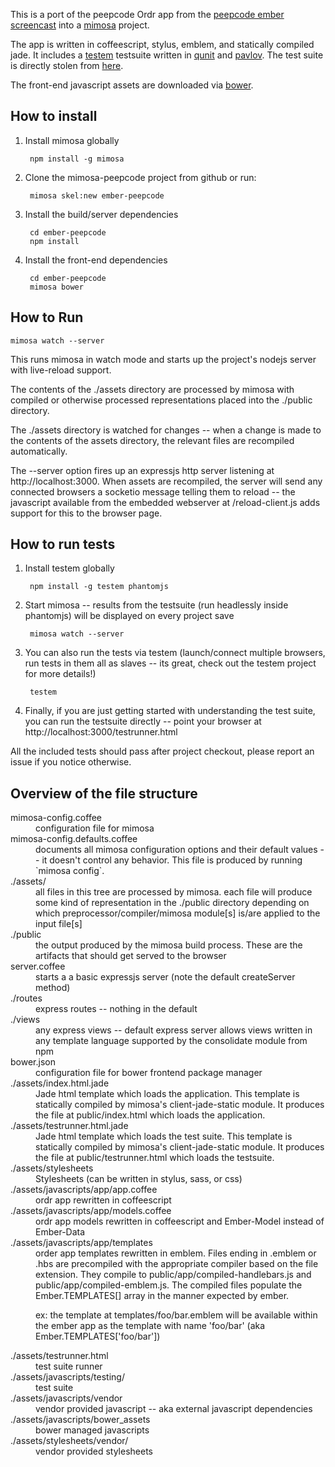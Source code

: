 This is a port of the peepcode Ordr app from the [peepcode ember
screencast][1] into a [mimosa][2] project.

[1]:https://peepcode.com/products/emberjs
[2]:http://mimosa.io
[3]:https://github.com/airportyh/testem
[4]:http://qunitjs.com
[5]:https://github.com/mmonteleone/pavlov
[6]:https://github.com/Ember-SC/peepcode-ordr-test/
[7]:http://bower.io/

The app is written in coffeescript, stylus, emblem, and statically compiled jade.  It includes a [testem][3] testsuite written
in [qunit][4] and [pavlov][5].  The test
suite is directly stolen from [here][6].

The front-end javascript assets are downloaded via [bower][7].

How to install
--------------

1. Install mimosa globally

        npm install -g mimosa

2. Clone the mimosa-peepcode project from github or run:

        mimosa skel:new ember-peepcode

3. Install the build/server dependencies

        cd ember-peepcode
        npm install

4. Install the front-end dependencies

        cd ember-peepcode
        mimosa bower

How to Run
----------

    mimosa watch --server

This runs mimosa in watch mode and starts up the project's nodejs server with live-reload
support.

The contents of the ./assets directory are processed by mimosa with compiled or otherwise processed
representations placed into the ./public directory.

The ./assets directory is watched for changes -- when a change is made to the contents of the assets directory, the
relevant files are recompiled automatically.

The --server option fires up an expressjs http server listening at http://localhost:3000.
When assets are recompiled, the server will send any connected browsers a socketio message
telling them to reload -- the javascript available from the embedded webserver at /reload-client.js adds support for
this to the browser page.

How to run tests
----------------

1. Install testem globally

        npm install -g testem phantomjs

2. Start mimosa -- results from the testsuite (run headlessly inside phantomjs) will be displayed on every project save

        mimosa watch --server

3. You can also run the tests via testem (launch/connect multiple browsers, run tests in them all as slaves -- its great, check out the testem project for more details!)

        testem

4. Finally, if you are just getting started with understanding the test suite, you can run the testsuite directly -- point your browser at http://localhost:3000/testrunner.html


All the included tests should pass after project checkout, please report an issue if you notice
otherwise.

Overview of the file structure
------------------------------

<dl>
<dt>mimosa-config.coffee</dt>
<dd>configuration file for mimosa</dd>

<dt>mimosa-config.defaults.coffee</dt>
<dd>documents all mimosa configuration options and
their default values -- it doesn't control any behavior.
This file is produced by running `mimosa config`.</dd>

<dt>./assets/</dt>
<dd>all files in this tree are processed by mimosa.
each file will produce some kind of representation
in the ./public directory depending on
which preprocessor/compiler/mimosa module[s] is/are applied to the input file[s]
</dd>

<dt>./public</dt>
<dd>the output produced by the mimosa build process.  These are the artifacts that
should get served to the browser</dd>

<dt>server.coffee</dt>
<dd>starts a a basic expressjs server (note the default createServer method)</dd>

<dt>./routes</dt>
<dd>express routes -- nothing in the default</dd>

<dt>./views</dt>
<dd>any express views -- default express server allows views written in any template language supported by the consolidate module from npm</dd>

<dt>bower.json</dt>
<dd>configuration file for bower frontend package manager</dd>

<dt>./assets/index.html.jade</dt>
<dd>Jade html template which loads the application.  This template is statically compiled by mimosa's client-jade-static module.  It produces the file at public/index.html which loads the application.
</dd>

<dt>./assets/testrunner.html.jade</dt>
<dd>Jade html template which loads the test suite.  This template is statically compiled by mimosa's client-jade-static module.  It produces the file at public/testrunner.html which loads the testsuite.
</dd>

<dt>./assets/stylesheets</dt>
<dd>Stylesheets (can be written in stylus, sass, or css)</dd>

<dt>./assets/javascripts/app/app.coffee</dt>
<dd>ordr app rewritten in coffeescript</dd>

<dt>./assets/javascripts/app/models.coffee</dt>
<dd>ordr app models rewritten in coffeescript and Ember-Model instead of Ember-Data</dd>

<dt>./assets/javascripts/app/templates</dt>
<dd>
order app templates rewritten in emblem.  Files ending in .emblem or .hbs are precompiled with the appropriate compiler
based on the file extension.
They compile to public/app/compiled-handlebars.js and public/app/compiled-emblem.js.
The compiled files populate the Ember.TEMPLATES[] array in the manner expected by ember.
<p>ex: the template at templates/foo/bar.emblem will be available within the ember app as the
template with name 'foo/bar' (aka Ember.TEMPLATES['foo/bar'])</p>
</dd>

<dt>./assets/testrunner.html</dt>
<dd>test suite runner</dd>

<dt>./assets/javascripts/testing/</dt>
<dd>test suite</dd>

<dt>./assets/javascripts/vendor</dt>
<dd>vendor provided javascript -- aka external javascript dependencies</dd>

<dt>./assets/javascripts/bower_assets</dt>
<dd>bower managed javascripts</dd>

<dt>./assets/stylesheets/vendor/</dt>
<dd>vendor provided stylesheets</dd>